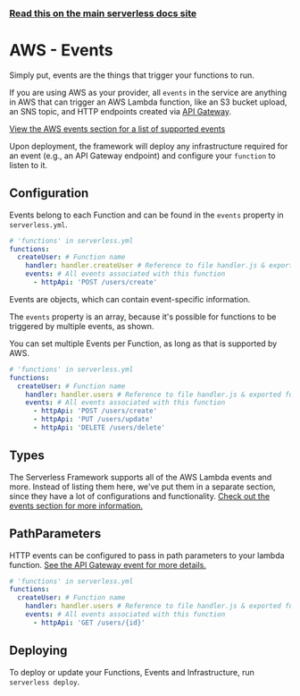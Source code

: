 <!--
title: Serverless Framework - AWS Lambda Guide - Events
menuText: Events
menuOrder: 6
description: Configuring AWS Lambda function events in the Serverless Framework
layout: Doc
-->

<!-- DOCS-SITE-LINK:START automatically generated  -->

### [Read this on the main serverless docs site](https://www.serverless.com/framework/docs/providers/aws/guide/events)

<!-- DOCS-SITE-LINK:END -->

# AWS - Events

Simply put, events are the things that trigger your functions to run.

If you are using AWS as your provider, all `events` in the service are anything in AWS that can trigger an AWS Lambda function, like an S3 bucket upload, an SNS topic, and HTTP endpoints created via [API Gateway](https://serverless.com/amazon-api-gateway/).

[View the AWS events section for a list of supported events](../events)

Upon deployment, the framework will deploy any infrastructure required for an event (e.g., an API Gateway endpoint) and configure your `function` to listen to it.

## Configuration

Events belong to each Function and can be found in the `events` property in `serverless.yml`.

```yml
# 'functions' in serverless.yml
functions:
  createUser: # Function name
    handler: handler.createUser # Reference to file handler.js & exported function 'createUser'
    events: # All events associated with this function
      - httpApi: 'POST /users/create'
```

Events are objects, which can contain event-specific information.

The `events` property is an array, because it's possible for functions to be triggered by multiple events, as shown.

You can set multiple Events per Function, as long as that is supported by AWS.

```yml
# 'functions' in serverless.yml
functions:
  createUser: # Function name
    handler: handler.users # Reference to file handler.js & exported function 'users'
    events: # All events associated with this function
      - httpApi: 'POST /users/create'
      - httpApi: 'PUT /users/update'
      - httpApi: 'DELETE /users/delete'
```

## Types

The Serverless Framework supports all of the AWS Lambda events and more. Instead of listing them here, we've put them in a separate section, since they have a lot of configurations and functionality. [Check out the events section for more information.](../events)

## PathParameters

HTTP events can be configured to pass in path parameters to your lambda function. [See the API Gateway event for more details.](../events/apigateway.md#request-parameters)

```yml
# 'functions' in serverless.yml
functions:
  createUser: # Function name
    handler: handler.users # Reference to file handler.js & exported function 'users'
    events: # All events associated with this function
      - httpApi: 'GET /users/{id}'
```

## Deploying

To deploy or update your Functions, Events and Infrastructure, run `serverless deploy`.
